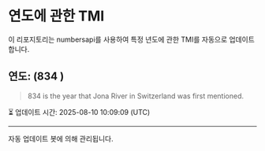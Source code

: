
# 연도에 관한 TMI

이 리포지토리는 numbersapi를 사용하여 특정 년도에 관한 TMI를 자동으로 업데이트합니다.

## 연도: (834 )
> 834 is the year that Jona River in Switzerland was first mentioned.

⏳ 업데이트 시간: 2025-08-10 10:09:09 (UTC)

---
자동 업데이트 봇에 의해 관리됩니다.
